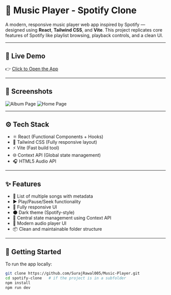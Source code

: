 # 🎵 Music Player - Spotify Clone

A modern, responsive music player web app inspired by Spotify — designed using **React**, **Tailwind CSS**, and **Vite**. This project replicates core features of Spotify like playlist browsing, playback controls, and a clean UI.

---

## 🔗 Live Demo

👉 [Click to Open the App](https://music-player-u5if.vercel.app/)

---

## 📸 Screenshots

![Album Page](screenshots/album-page.png)
![Home Page](screenshots/home-page.png)

---

## ⚙️ Tech Stack

- ⚛️ React (Functional Components + Hooks)
- 🎨 Tailwind CSS (Fully responsive layout)
- ⚡ Vite (Fast build tool)
- 🌐 Context API (Global state management)
- 🎧 HTML5 Audio API

---

## ✨ Features

- 🎼 List of multiple songs with metadata
- ▶️ Play/Pause/Seek functionality
- 📱 Fully responsive UI
- 🌑 Dark theme (Spotify-style)
- 🔄 Central state management using Context API
- 💽 Modern audio player UI
- 📦 Clean and maintainable folder structure

---

## 🚀 Getting Started

To run the app locally:

```bash
git clone https://github.com/SurajRawal005/Music-Player.git
cd spotify-clone   # if the project is in a subfolder
npm install
npm run dev
